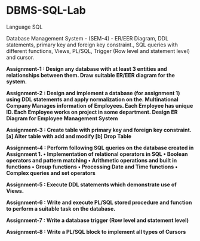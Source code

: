 # DBMS-SQL-Lab
Language SQL

Database Management System - (SEM-4) - ER/EER Diagram, DDL statements, primary key and foreign key constraint., SQL queries with different functions, Views, PL/SQL,  Trigger (Row level and statement level) and cursor. 


**Assignment-1 : Design any database with at least 3 entities and relationships between them. Draw suitable ER/EER diagram for the system.**

**Assignment-2 : Design and implement a database (for assignment 1) using DDL statements and apply normalization on the.
Multinational Company Manages information of Employees. Each Employee has 
unique ID. Each Employee works on project in some department. 
Design ER Diagram for Employee Management System**

**Assignment-3 : Create table with primary key and foreign key constraint. 
[a] Alter table with add and modify 
[b] Drop Table**


**Assignment-4 : Perform following SQL queries on the database created in Assignment 1. 
• Implementation of relational operators in SQL 
• Boolean operators and pattern matching 
• Arithmetic operations and built in functions 
• Group functions 
• Processing Date and Time functions 
• Complex queries and set operators**


**Assignment-5 : Execute DDL statements which demonstrate use of Views.**

**Assignment-6 : Write and execute PL/SQL stored procedure and function to perform a suitable task on the database.**

**Assignment-7 : Write a database trigger (Row level and statement level)**


**Assignment-8 : Write a PL/SQL block to implement all types of Cursors**
